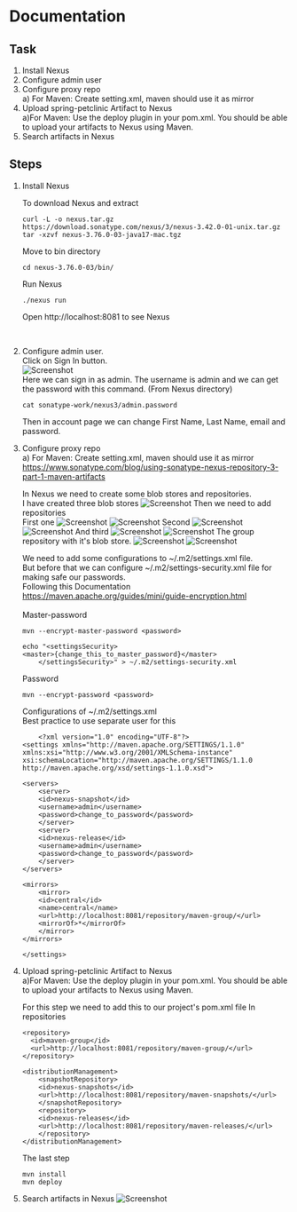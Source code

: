 # Documentation

## Task
1. Install Nexus
2. Configure admin user
3. Configure proxy repo <br/>
    a) For Maven: Create setting.xml, maven should use it as mirror <br/>
4. Upload spring-petclinic Artifact to Nexus<br/>
    a)For Maven: Use the deploy plugin in your pom.xml. You should be able to upload your artifacts to Nexus using Maven.<br/>
5. Search artifacts in Nexus

## Steps

1. Install Nexus

    To download Nexus and extract

    ```
    curl -L -o nexus.tar.gz https://download.sonatype.com/nexus/3/nexus-3.42.0-01-unix.tar.gz
    tar -xzvf nexus-3.76.0-03-java17-mac.tgz
    ```
    
    Move to bin directory

    ```
    cd nexus-3.76.0-03/bin/
    ```
    Run Nexus
    ```
    ./nexus run
    ```
    Open http://localhost:8081 to see Nexus

<br/>

2. Configure admin user.<br/>
    Click on Sign In button.<br/>
    ![Screenshot](../screenshots/nexus-task/1.png)
    <br/>
    Here we can sign in as admin. The username is admin and we can get the password with this command. (From Nexus directory)

    ```
    cat sonatype-work/nexus3/admin.password
    ```
    Then in account page we can change First Name, Last Name, email and password.
    
3. Configure proxy repo <br/>
    a) For Maven: Create setting.xml, maven should use it as mirror <br/>
    https://www.sonatype.com/blog/using-sonatype-nexus-repository-3-part-1-maven-artifacts
    <br/>

    In Nexus we need to create some blob stores and repositories.<br/>
    I have created three blob stores
    ![Screenshot](../screenshots/nexus-task/2.png)
    Then we need to add repositories<br/>
    First one
    ![Screenshot](../screenshots/nexus-task/3.png)
    ![Screenshot](../screenshots/nexus-task/4.png)
    Second
    ![Screenshot](../screenshots/nexus-task/5.png)
    ![Screenshot](../screenshots/nexus-task/6.png)
    And third 
    ![Screenshot](../screenshots/nexus-task/7.png)
    ![Screenshot](../screenshots/nexus-task/8.png)
    The group repository with it's blob store.
    ![Screenshot](../screenshots/nexus-task/9.png)
    ![Screenshot](../screenshots/nexus-task/10.png)

    We need to add some configurations to ~/.m2/settings.xml file.<br/>
    But before that we can configure ~/.m2/settings-security.xml file for making safe our passwords.<br/>
    Following this Documentation https://maven.apache.org/guides/mini/guide-encryption.html <br/><br/>
    Master-password
    ```
    mvn --encrypt-master-password <password>
    ```
    ```
    echo "<settingsSecurity>
    <master>{change_this_to_master_password}</master>
        </settingsSecurity>" > ~/.m2/settings-security.xml
    ```
    Password
    ```
    mvn --encrypt-password <password>
    ```
    Configurations of ~/.m2/settings.xml <br/>
    Best practice to use separate user for this
    ```
        <?xml version="1.0" encoding="UTF-8"?>
    <settings xmlns="http://maven.apache.org/SETTINGS/1.1.0"
    xmlns:xsi="http://www.w3.org/2001/XMLSchema-instance"
    xsi:schemaLocation="http://maven.apache.org/SETTINGS/1.1.0 http://maven.apache.org/xsd/settings-1.1.0.xsd">

    <servers>
        <server>
        <id>nexus-snapshot</id>
        <username>admin</username>
        <password>change_to_password</password>
        </server>
        <server>
        <id>nexus-release</id>
        <username>admin</username>
        <password>change_to_password</password>
        </server>
    </servers>

    <mirrors>
        <mirror>
        <id>central</id>
        <name>central</name>
        <url>http://localhost:8081/repository/maven-group/</url>
        <mirrorOf>*</mirrorOf>
        </mirror>
    </mirrors>

    </settings>
    ```

4. Upload spring-petclinic Artifact to Nexus<br/>
    a)For Maven: Use the deploy plugin in your pom.xml. You should be able to upload your artifacts to Nexus using Maven.<br/>

    For this step we need to add this to our project's pom.xml file
    In repositories
    ```
    <repository>
      <id>maven-group</id>
      <url>http://localhost:8081/repository/maven-group/</url>
    </repository>
    ```

    ```
    <distributionManagement>
        <snapshotRepository>
        <id>nexus-snapshots</id>
        <url>http://localhost:8081/repository/maven-snapshots/</url>
        </snapshotRepository>
        <repository>
        <id>nexus-releases</id>
        <url>http://localhost:8081/repository/maven-releases/</url>
        </repository>
    </distributionManagement>
    ```

    The last step 
    ```
    mvn install
    mvn deploy
    ```

5. Search artifacts in Nexus
    ![Screenshot](../screenshots/nexus-task/11.png)
